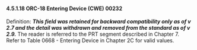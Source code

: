 #### 4.5.1.18 ORC-18 Entering Device (CWE) 00232

Definition: **_This field was retained for backward compatibility only as of v 2.7 and the detail was withdrawn and removed from the standard as of v 2.9._** The reader is referred to the PRT segment described in Chapter 7. Refer to Table 0668 - Entering Device in Chapter 2C for valid values.
